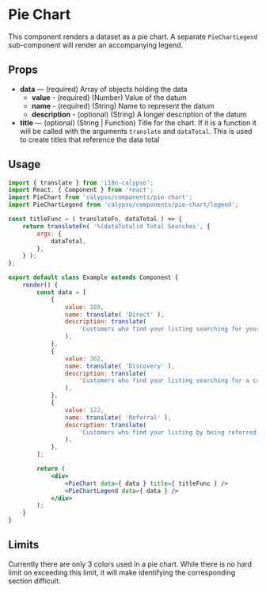 # Pie Chart

This component renders a dataset as a pie chart. A separate `PieChartLegend` sub-component will render an accompanying legend.

## Props

- **data** — (required) Array of objects holding the data
  - **value** - (required) (Number) Value of the datum
  - **name** - (required) (String) Name to represent the datum
  - **description** - (optional) (String) A longer description of the datum
- **title** — (optional) (String | Function) Title for the chart. If it is a function it will be called with the arguments
  `translate` and `dataTotal`. This is used to create titles that reference the data total

## Usage

```jsx
import { translate } from 'i18n-calypso';
import React, { Component } from 'react';
import PieChart from 'calypso/components/pie-chart';
import PieChartLegend from 'calypso/components/pie-chart/legend';

const titleFunc = ( translateFn, dataTotal ) => {
	return translateFn( '%(dataTotal)d Total Searches', {
		args: {
			dataTotal,
		},
	} );
};

export default class Example extends Component {
	render() {
		const data = [
			{
				value: 189,
				name: translate( 'Direct' ),
				description: translate(
					'Customers who find your listing searching for your business or address'
				),
			},
			{
				value: 362,
				name: translate( 'Discovery' ),
				description: translate(
					'Customers who find your listing searching for a category, product, or service'
				),
			},
			{
				value: 122,
				name: translate( 'Referral' ),
				description: translate(
					'Customers who find your listing by being referred from another type of search'
				),
			},
		];

		return (
			<div>
				<PieChart data={ data } title={ titleFunc } />
				<PieChartLegend data={ data } />
			</div>
		);
	}
}
```

## Limits

Currently there are only 3 colors used in a pie chart. While there is no hard limit on exceeding this limit, it will make identifying the corresponding section difficult.
